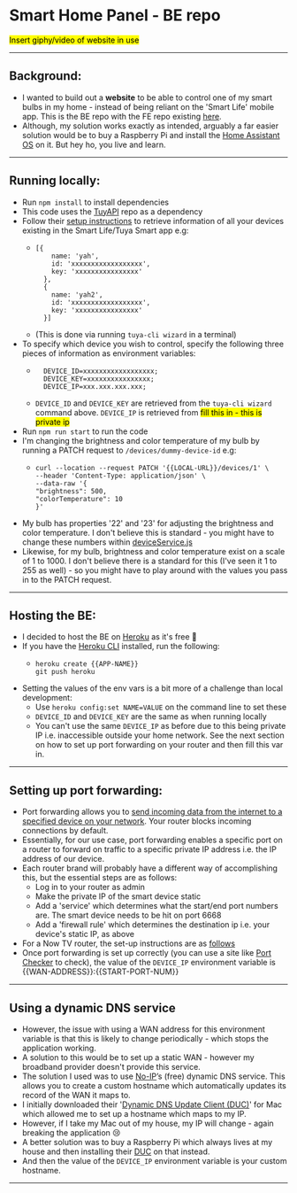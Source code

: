 # Smart Home Panel - BE repo

<mark>Insert giphy/video of website in use<mark>

---

## Background:
* I wanted to build out a **website** to be able to control one of my smart bulbs in my home - instead of being reliant on the 'Smart Life' mobile app. This is the BE repo with the FE repo existing [here](https://github.com/MadeleineSmith/smart-bulbs-fe).
* Although, my solution works exactly as intended, arguably a far easier solution would be to buy a Raspberry Pi and install the [Home Assistant OS](https://www.home-assistant.io/) on it. But hey ho, you live and learn. 

---

## Running locally:
* Run `npm install` to install dependencies
* This code uses the [TuyAPI](https://github.com/codetheweb/tuyapi) repo as a dependency
* Follow their [setup instructions](https://github.com/codetheweb/tuyapi/blob/master/docs/SETUP.md) to retrieve information of all your devices existing in the Smart Life/Tuya Smart app e.g:
  * ```
    [{
        name: 'yah',
        id: 'xxxxxxxxxxxxxxxxxx',
        key: 'xxxxxxxxxxxxxxxx'
      },
      {
        name: 'yah2',
        id: 'xxxxxxxxxxxxxxxxxx',
        key: 'xxxxxxxxxxxxxxxx'
      }]
    ```
  * (This is done via running `tuya-cli wizard` in a terminal)
* To specify which device you wish to control, specify the following three pieces of information as environment variables:
  * ```
      DEVICE_ID=xxxxxxxxxxxxxxxxxx;
      DEVICE_KEY=xxxxxxxxxxxxxxxx;
      DEVICE_IP=xxx.xxx.xxx.xxx;
    ```
  * `DEVICE_ID` and `DEVICE_KEY` are retrieved from the `tuya-cli wizard` command above. `DEVICE_IP` is retrieved from <mark>fill this in - this is private ip</mark>
* Run `npm run start` to run the code
* I'm changing the brightness and color temperature of my bulb by running a PATCH request to `/devices/dummy-device-id` e.g:
  * ```
    curl --location --request PATCH '{{LOCAL-URL}}/devices/1' \
    --header 'Content-Type: application/json' \
    --data-raw '{
    "brightness": 500,
    "colorTemperature": 10
    }'
    ```
* My bulb has properties '22' and '23' for adjusting the brightness and color temperature. I don't believe this is standard - you might have to change these numbers within [deviceService.js](https://github.com/MadeleineSmith/smart-bulbs-be/blob/master/services/deviceService.js)
* Likewise, for my bulb, brightness and color temperature exist on a scale of 1 to 1000. I don't believe there is a standard for this (I've seen it 1 to 255 as well) - so you might have to play around with the values you pass in to the PATCH request.

---

## Hosting the BE:
* I decided to host the BE on [Heroku](https://www.heroku.com/) as it's free 🤑
* If you have the [Heroku CLI](https://devcenter.heroku.com/articles/heroku-cli) installed, run the following:
  * ```
    heroku create {{APP-NAME}}
    git push heroku
    ```
* Setting the values of the env vars is a bit more of a challenge than local development:
  * Use `heroku config:set NAME=VALUE` on the command line to set these
  * `DEVICE_ID` and `DEVICE_KEY` are the same as when running locally
  * You can't use the same `DEVICE_IP` as before due to this being private IP i.e. inaccessible outside your home network. See the next section on how to set up port forwarding on your router and then fill this var in.

---

## Setting up port forwarding:
* Port forwarding allows you to [send incoming data from the internet to a specified device on your network](https://portforward.com/). Your router blocks incoming connections by default.
* Essentially, for our use case, port forwarding enables a specific port on a router to forward on traffic to a specific private IP address i.e. the IP address of our device.
* Each router brand will probably have a different way of accomplishing this, but the essential steps are as follows:
  * Log in to your router as admin 
  * Make the private IP of the smart device static
  * Add a 'service' which determines what the start/end port numbers are. The smart device needs to be hit on port 6668
  * Add a 'firewall rule' which determines the destination ip i.e. your device's static IP, as above
* For a Now TV router, the set-up instructions are as [follows](https://community.nowtv.com/t5/Setup-Performance/Port-Forwarding/m-p/552730/highlight/true#M7348)
* Once port forwarding is set up correctly (you can use a site like [Port Checker](https://portchecker.co/check) to check), the value of the `DEVICE_IP` environment variable is {{WAN-ADDRESS}}:{{START-PORT-NUM}}

---

## Using a dynamic DNS service
* However, the issue with using a WAN address for this environment variable is that this is likely to change periodically - which stops the application working. 
* A solution to this would be to set up a static WAN - however my broadband provider doesn't provide this service.
* The solution I used was to use [No-IP](https://www.noip.com)’s (free) dynamic DNS service. This allows you to create a custom hostname which automatically updates its record of the WAN it maps to.
* I initially downloaded their '[Dynamic DNS Update Client (DUC)](https://www.noip.com/download)' for Mac which allowed me to set up a hostname which maps to my IP. 
* However, if I take my Mac out of my house, my IP will change - again breaking the application 😢
* A better solution was to buy a Raspberry Pi which always lives at my house and then installing their [DUC](https://www.noip.com/support/knowledgebase/install-ip-duc-onto-raspberry-pi/) on that instead.
* And then the value of the `DEVICE_IP` environment variable is your custom hostname.

---

